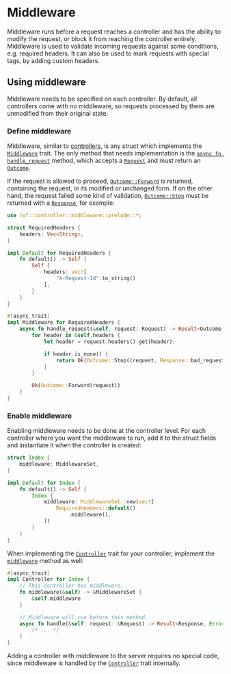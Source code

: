 # Middleware

Middleware runs before a request reaches a controller and has the ability to modify the request, or block it from reaching the controller entirely. Middleware is used to validate
incoming requests against some conditions, e.g. required headers. It can also be used to mark requests with special tags, by adding custom headers.

## Using middleware

Middleware needs to be specified on each controller. By default, all controllers come with no middleware, so requests processed by them are unmodified from their original state.

### Define middleware

Middleware, similar to [controllers](../), is any struct which implements the [`Middleware`](https://docs.rs/rwf/latest/rwf/controller/middleware/trait.Middleware.html) trait. The only method that needs
implementation is the [`async fn handle_request`](https://docs.rs/rwf/latest/rwf/controller/middleware/trait.Middleware.html#tymethod.handle_request) method, which accepts a [`Request`](../request) and must return an [`Outcome`](https://docs.rs/rwf/latest/rwf/controller/middleware/enum.Outcome.html).

If the request is allowed to proceed, [`Outcome::Forward`](https://docs.rs/rwf/latest/rwf/controller/middleware/enum.Outcome.html#variant.Forward) is returned, containing the request, in its modified or unchanged form.
If on the other hand, the request failed some kind of validation, [`Outcome::Stop`](https://docs.rs/rwf/latest/rwf/controller/middleware/enum.Outcome.html#variant.Stop) must be returned with a [`Response`](../response), for example:

```rust
use rwf::controller::middleware::prelude::*;

struct RequiredHeaders {
    headers: Vec<String>,
}

impl Default for RequiredHeaders {
    fn default() -> Self {
        Self {
            headers: vec![
                "X-Request-Id".to_string()
            ],
        }
    }
}

#[async_trait]
impl Middleware for RequiredHeaders {
    async fn handle_request(&self, request: Request) -> Result<Outcome, Error> {
        for header in &self.headers {
            let header = request.headers().get(header);

            if header.is_none() {
                return Ok(Outcome::Stop((request, Response::bad_request())));
            }
        }

        Ok(Outcome::Forward(request))
    }
}
```

### Enable middleware

Enabling middleware needs to be done at the controller level. For each controller where you want the middleware
to run, add it to the struct fields and instantiate it when the controller is created:

```rust
struct Index {
    middleware: MiddlewareSet,
}

impl Default for Index {
    fn default() -> Self {
        Index {
            middleware: MiddlewareSet::new(vec![
                RequiredHeaders::default()
                    .middleware(),
            ])
        }
    }
}
```

When implementing the [`Controller`](https://docs.rs/rwf/latest/rwf/controller/trait.Controller.html) trait for your controller, implement the [`middleware`](https://docs.rs/rwf/latest/rwf/controller/trait.Controller.html#method.middleware) method as well:

```rust
#[async_trait]
impl Controller for Index {
    // This controller has middleware.
    fn middleware(&self) -> &MiddlewareSet {
        &self.middleware
    }

    // Middleware will run before this method.
    async fn handle(&self, request: &Request) -> Result<Response, Error> {
        /* ... */
    }
}
```

Adding a controller with middleware to the server requires no special code, since middleware is handled by the [`Controller`](https://docs.rs/rwf/latest/rwf/controller/trait.Controller.html) trait internally.
